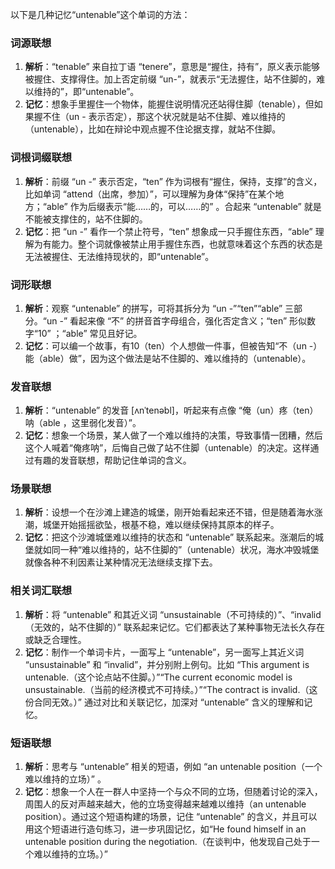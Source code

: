 以下是几种记忆“untenable”这个单词的方法：

### 词源联想
1. **解析**：“tenable” 来自拉丁语 “tenere”，意思是“握住，持有”，原义表示能够被握住、支撑得住。加上否定前缀 “un-”，就表示“无法握住，站不住脚的，难以维持的”，即“untenable”。
2. **记忆**：想象手里握住一个物体，能握住说明情况还站得住脚（tenable），但如果握不住（un - 表示否定），那这个状况就是站不住脚、难以维持的（untenable），比如在辩论中观点握不住论据支撑，就站不住脚。

### 词根词缀联想
1. **解析**：前缀 “un -” 表示否定，“ten” 作为词根有“握住，保持，支撑”的含义，比如单词 “attend（出席，参加）”，可以理解为身体“保持”在某个地方；“able” 作为后缀表示“能……的，可以……的” 。合起来 “untenable” 就是不能被支撑住的，站不住脚的。
2. **记忆**：把 “un -” 看作一个禁止符号，“ten” 想象成一只手握住东西，“able” 理解为有能力。整个词就像被禁止用手握住东西，也就意味着这个东西的状态是无法被握住、无法维持现状的，即“untenable”。

### 词形联想
1. **解析**：观察 “untenable” 的拼写，可将其拆分为 “un -”“ten”“able” 三部分。“un -” 看起来像 “不” 的拼音首字母组合，强化否定含义；“ten” 形似数字“10” ；“able” 常见且好记。
2. **记忆**：可以编一个故事，有10（ten）个人想做一件事，但被告知“不（un -）能（able）做”，因为这个做法是站不住脚的、难以维持的（untenable）。

### 发音联想
1. **解析**：“untenable” 的发音 [ʌnˈtenəbl]，听起来有点像 “俺（un）疼（ten）呐（able ，这里弱化发音）”。
2. **记忆**：想象一个场景，某人做了一个难以维持的决策，导致事情一团糟，然后这个人喊着“俺疼呐”，后悔自己做了站不住脚（untenable）的决定。这样通过有趣的发音联想，帮助记住单词的含义。

### 场景联想
1. **解析**：设想一个在沙滩上建造的城堡，刚开始看起来还不错，但是随着海水涨潮，城堡开始摇摇欲坠，根基不稳，难以继续保持其原本的样子。
2. **记忆**：把这个沙滩城堡难以维持的状态和 “untenable” 联系起来。涨潮后的城堡就如同一种“难以维持的，站不住脚的”（untenable）状况，海水冲毁城堡就像各种不利因素让某种情况无法继续支撑下去。

### 相关词汇联想
1. **解析**：将 “untenable” 和其近义词 “unsustainable（不可持续的）”、“invalid（无效的，站不住脚的）” 联系起来记忆。它们都表达了某种事物无法长久存在或缺乏合理性。
2. **记忆**：制作一个单词卡片，一面写上 “untenable”，另一面写上其近义词 “unsustainable” 和 “invalid”，并分别附上例句。比如 “This argument is untenable.（这个论点站不住脚。）”“The current economic model is unsustainable.（当前的经济模式不可持续。）”“The contract is invalid.（这份合同无效。）” 通过对比和关联记忆，加深对 “untenable” 含义的理解和记忆。

### 短语联想
1. **解析**：思考与 “untenable” 相关的短语，例如 “an untenable position（一个难以维持的立场）” 。
2. **记忆**：想象一个人在一群人中坚持一个与众不同的立场，但随着讨论的深入，周围人的反对声越来越大，他的立场变得越来越难以维持（an untenable position）。通过这个短语构建的场景，记住 “untenable” 的含义，并且可以用这个短语进行造句练习，进一步巩固记忆，如“He found himself in an untenable position during the negotiation.（在谈判中，他发现自己处于一个难以维持的立场。）” 